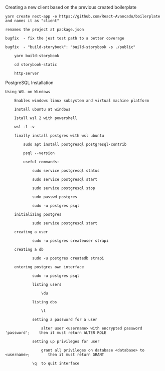 Creating a new client based on the previous created boilerplate

    yarn create next-app -e https://github.com/React-Avancado/boilerplate and names it as "client"

    renames the project at package.json

    bugfix  - fix the jest test path to a better coverage

    bugfix  - "build-storybook": "build-storybook -s ./public"

        yarn build-storybook

        cd storybook-static

        http-server

PostgreSQL Installation

    Using WSL on Windows

        Enables windows linux subsystem and virtual machine platform

        Install ubuntu at windows

        Istall wsl 2 with powershell

        wsl -l -v

        finally install postgres with wsl ubuntu

            sudo apt install postgresql postgresql-contrib

            psql --version

            useful commands:

                sudo service postgresql status

                sudo service postgresql start

                sudo service postgresql stop    

                sudo passwd postgres

                sudo -u postgres psql

        initializing postgres

                sudo service postgresql start
        
        creating a user 

                sudo -u postgres createuser strapi

        creating a db 

                sudo -u postgres createdb strapi

        entering postgres own interface

                sudo -u postgres psql

                listing users 

                    \du

                listing dbs

                    \l
                
                setting a password for a user

                    alter user <username> with encrypted password 'password';    then it must return ALTER ROLE
                
                setting up privileges for user

                    grant all privileges on database <database> to <username>;        then it must return GRANT

                \q  to quit interface
